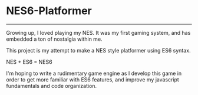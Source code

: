 # NES6-Platformer
------------------
Growing up, I loved playing my NES. It was my first gaming system, and has embedded a ton of nostalgia within me.

This project is my attempt to make a NES style platformer using ES6 syntax.

NES + ES6 = NES6

I'm hoping to write a rudimentary game engine as I develop this game in order to get more familiar with ES6 features, and improve my javascript fundamentals and code organization.
